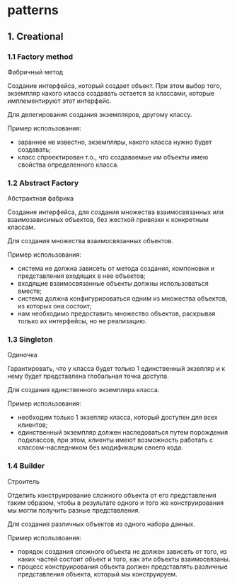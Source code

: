 # patterns

## 1. Creational
### 1.1 Factory method
Фабричный метод 

Создание интерфейса, который создает объект. При этом выбор того, экземпляр какого класса создавать остается за классами, 
которые имплементируют этот интерфейс.

Для делегирования создания экземпляров, другому классу.

Пример использования:
- зараннее не известно, экземпляры, какого класса нужно будет создавать;
- класс спроектирован т.о., что создаваемые им объекты имею свойства определенного класса.

### 1.2 Abstract Factory
Абстрактная фабрика

Создание интерфейса, для создания множества взаимосвязанных или взаимозависимых объектов, без жесткой привязки к конкретным классам.

Для создания множества взаимосвязанных объектов.

Пример использования:
- система не должна зависеть от метода создания, компоновки и представления входящих в нее объектов;
- входящие взаимосвязанные объекты должны использоваться вместе;
- система должна конфигурироваться одним из множества объектов, из которых она состоит;
- нам необходимо предоставить множество объектов, раскрывая только их интерфейсы, но не реализацию.

### 1.3 Singleton
Одиночка

Гарантировать, что у класса будет только 1 единственный экзепляр и к нему  будет представлена глобальная точка доступа.

Для создания единственного экземпляра класса.

Пример использования:
- необходим только 1 экзепляр класса, который доступен для всех клиентов;
- единственный экземпляр должен наследоваться путем порождения подклассов, при этом, клиенты имеют возможность работать с классом-наследником без модификации своего кода.

### 1.4 Builder
Строитель

Отделить конструирование сложного объекта от его представления таким образом, чтобы в результате одного и того же конструирования 
мы могли получить разные представления.

Для создания различных объектов  из одного набора данных.

Пример использвоания:
- порядок создания сложного объекта не должен зависеть от того, из каких частей состоит объект и того, как эти объекты взаимосвязаны.
- процесс конструирования объекта должен представлять различные представления объекта, который мы конструируем.